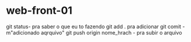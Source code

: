 # web-front-01
git status- pra saber o que eu to fazendo 
git add . pra adicionar
git comit -m"adicionado aqrquivo"
git push origin nome_hrach - pra subir o arquivo
